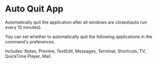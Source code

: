 # Auto Quit App

Automatically quit the application after all windows are closed(auto run every 10 minutes).

You can set whether to automatically quit the following applications in the command's preferences.

Includes: Notes, Preview, TextEdit, Messages, Terminal, Shortcuts, TV, QuickTime Player, Mail.
